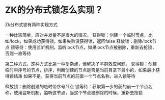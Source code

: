 # ZK的分布式锁怎么实现？

Zk分布式锁有两种实现方式

一种比较简单，应对并发量不是很大的情况。
获得锁：创建一个临时节点，比如/lock，如果成功获得锁，如果失败没获得锁，返回false
释放锁：删除/lock节点
锁等待：使用监听机制，监听lock节点，如果lock节点被删除，重新去抢锁，否则一直等待



第二种方式，这种方式比第一种复杂点，但解决了羊群效应问题。
获得锁：创建临时带序号的节点，排序，判断创建的节点是否是当前目录下最小的，如果最小获得锁结束
如果不是，获得当前节点的前面一个节点名称，进入锁等待



释放锁：删除创建的临时带序号节点
锁等待：获取第一步的获的前一个节点名称，使用监听机制，监听这节点，当这个节点被删除的时候，重新去抢锁